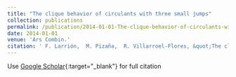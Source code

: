 ```yaml
---
title: "The clique behavior of circulants with three small jumps"
collection: publications
permalink: /publication/2014-01-01-The-clique-behavior-of-circulants-with-three-small-jumps
date: 2014-01-01
venue: 'Ars Combin.'
citation: ' F. Larrión,  M. Pizaña,  R. Villarroel-Flores, &quot;The clique behavior of circulants with three small jumps.&quot; Ars Combin., 2014.'
---
```

Use [Google Scholar](https://scholar.google.com/scholar?q=The+clique+behavior+of+circulants+with+three+small+jumps){:target="_blank"} for full citation